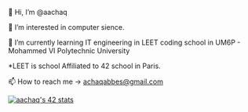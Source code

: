 
👋 Hi, I’m @aachaq

👀 I’m interested in computer sience.

🌱 I’m currently learning IT engineering in LEET coding school in UM6P - Mohammed VI Polytechnic University

*LEET is school Affiliated to 42 school in Paris.

📫 How to reach me -> achaqabbes@gmail.com

<!---
aachaq/aachaq is a ✨ special ✨ repository because its `README.md` (this file) appears on your GitHub profile.
You can click the Preview link to take a look at your changes.
--->
[![aachaq's 42 stats](https://badge.mediaplus.ma/black/aachaq)](https://github.com/oakoudad/badge42)
